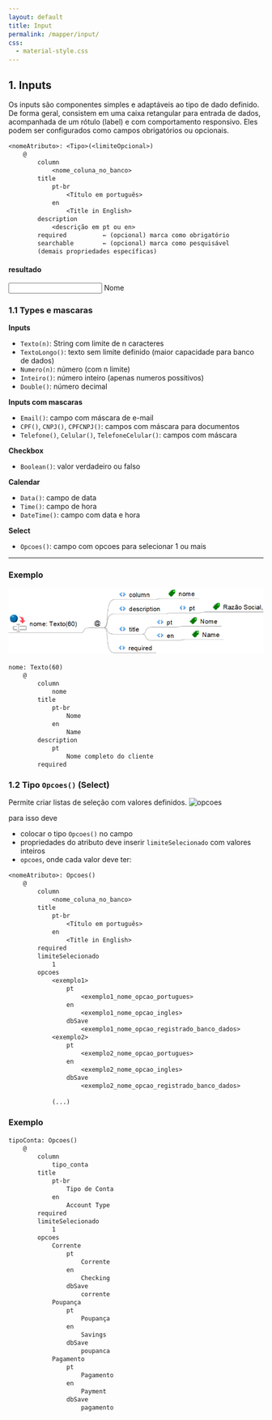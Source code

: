 ```yaml
---
layout: default
title: Input
permalink: /mapper/input/
css:
  - material-style.css
---
```


## 1. Inputs

Os inputs são componentes simples e adaptáveis ao tipo de dado definido. De forma geral, consistem em uma caixa retangular para entrada de dados, acompanhada de um rótulo (label) e com comportamento responsivo.
Eles podem ser configurados como campos obrigatórios ou opcionais.

```
<nomeAtributo>: <Tipo>(<limiteOpcional>)
    @
        column
            <nome_coluna_no_banco>
        title
            pt-br
                <Título em português>
            en
                <Title in English>
        description
            <descrição em pt ou en>
        required          ← (opcional) marca como obrigatório
        searchable        ← (opcional) marca como pesquisável
        (demais propriedades específicas)
```

#### resultado

<div class="custom-material-style">
  <div class="outlined-textfield">
    <input type="text" placeholder="" id="nome" />
    <label for="nome">Nome</label>
  </div>
</div>

### 1.1 Types e mascaras

**Inputs**

- `Texto(n)`: String com limite de n caracteres
- `TextoLongo()`: texto sem limite definido (maior capacidade para banco de dados)
- `Numero(n)`: número (com n limite)
- `Inteiro()`: número inteiro (apenas numeros possitivos)
- `Double()`: número decimal

**Inputs com mascaras**

- `Email()`: campo com máscara de e-mail
- `CPF()`, `CNPJ()`, `CPFCNPJ()`: campos com máscara para documentos
- `Telefone()`, `Celular()`, `TelefoneCelular()`: campos com máscara

**Checkbox**

- `Boolean()`: valor verdadeiro ou falso

**Calendar**

- `Data()`: campo de data
- `Time()`: campo de hora
- `DateTime()`: campo com data e hora

**Select**

- `Opcoes()`: campo com opcoes para selecionar 1 ou mais

---

### Exemplo

![atributo](/../../assets/imagens/atributo.png)

```
nome: Texto(60)
    @
        column
            nome
        title
            pt-br
                Nome
            en
                Name
        description
            pt
                Nome completo do cliente
        required
```

### 1.2 Tipo `Opcoes()` (Select)

Permite criar listas de seleção com valores definidos.
![opcoes](../../assets/imagens/opcoes.png)

para isso deve

- colocar o tipo `Opcoes()` no campo
- propriedades do atributo deve inserir `limiteSelecionado` com valores inteiros
- `opcoes`, onde cada valor deve ter:
  <!-- - `pt` o titulo em pt-br
  - `en` o titulo em ingles
  - `dbSave` o nome que serar salvo no banco de dados -->

```
<nomeAtributo>: Opcoes()
    @
        column
            <nome_coluna_no_banco>
        title
            pt-br
                <Título em português>
            en
                <Title in English>
        required
        limiteSelecionado
            1
        opcoes
            <exemplo1>
                pt
                    <exemplo1_nome_opcao_portugues>
                en
                    <exemplo1_nome_opcao_ingles>
                dbSave
                    <exemplo1_nome_opcao_registrado_banco_dados>
            <exemplo2>
                pt
                    <exemplo2_nome_opcao_portugues>
                en
                    <exemplo2_nome_opcao_ingles>
                dbSave
                    <exemplo2_nome_opcao_registrado_banco_dados>

            (...)
```

### Exemplo

```
tipoConta: Opcoes()
    @
        column
            tipo_conta
        title
            pt-br
                Tipo de Conta
            en
                Account Type
        required
        limiteSelecionado
            1
        opcoes
            Corrente
                pt
                    Corrente
                en
                    Checking
                dbSave
                    corrente
            Poupança
                pt
                    Poupança
                en
                    Savings
                dbSave
                    poupanca
            Pagamento
                pt
                    Pagamento
                en
                    Payment
                dbSave
                    pagamento

```
